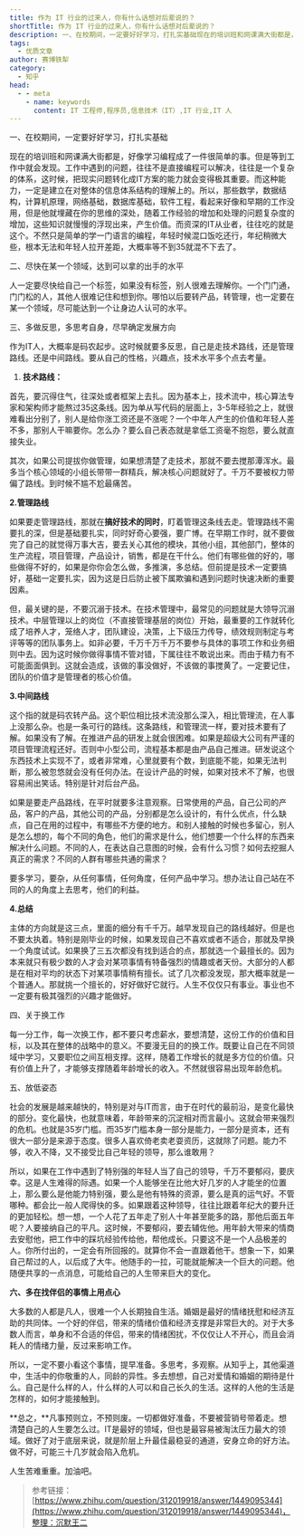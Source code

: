 ```yaml
---
title: 作为 IT 行业的过来人，你有什么话想对后辈说的？
shortTitle: 作为 IT 行业的过来人，你有什么话想对后辈说的？
description: 一、在校期间，一定要好好学习，打扎实基础现在的培训班和网课满大街都是，好像学习编程成了一件很简单的…
tags:
  - 优质文章
author: 赛博铁犁
category:
  - 知乎
head:
  - - meta
    - name: keywords
      content: IT 工程师,程序员,信息技术（IT）,IT 行业,IT 人
---
```


一、在校期间，一定要好好学习，打扎实基础

现在的培训班和网课满大街都是，好像学习编程成了一件很简单的事。但是等到工作中就会发现。工作中遇到的问题，往往不是直接编程可以解决，往往是一个复杂的体系，这时候，把现实问题转化成IT方案的能力就会变得极其重要。而这种能力，一定是建立在对整体的信息体系结构的理解上的。所以，那些数学，数据结构，计算机原理，网络基础，数据库基础，软件工程，看起来好像和早期的工作没用，但是他就埋藏在你的思维的深处，随着工作经验的增加和处理的问题复杂度的增加，这些知识就慢慢的浮现出来，产生价值。而资深的IT从业者，往往吃的就是这个。不然只是简单的学一门语言的编程，年轻时候混口饭吃还行，年纪稍微大些，根本无法和年轻人拉开差距，大概率等不到35就混不下去了。

二、尽快在某一个领域，达到可以拿的出手的水平

人一定要尽快给自己一个标签，如果没有标签，别人很难去理解你。一个门门通，门门松的人，其他人很难记住和想到你。哪怕以后要转产品，转管理，也一定要在某一个领域，尽可能达到一个让身边人认可的水平。

三、多做反思，多思考自身，尽早确定发展方向

作为IT人，大概率是码农起步。这时候就要多反思，自己是走技术路线，还是管理路线。还是中间路线。要从自己的性格，兴趣点，技术水平多个点去考量。

1.  **技术路线：**

首先，要沉得住气，往深处或者框架上去扎。因为基本上，技术流中，核心算法专家和架构师才能熬过35这条线。因为单从写代码的层面上，3-5年经验之上，就很难看出分别了，别人是给你涨工资还是不涨呢？一个中年人产生的价值和年轻人差不多，那别人干嘛要你。怎么办？要么自己表态就是拿低工资毫不抱怨，要么就直接失业。

其次，如果公司提拔你做管理，如果想清楚了走技术，那就不要去搅那潭浑水。最多当个核心领域的小组长带带一群精兵，解决核心问题就好了。千万不要被权力带偏了路线。到时候不尴不尬最痛苦。

**2.管理路线**

如果要走管理路线，那就在**搞好技术的同时**，盯着管理这条线去走。管理路线不需要扎的深，但是基础要扎实，同时好奇心要强，要广博。在早期工作时，就不要做完了自己的就觉得万事大吉，要去关心其他的模块，其他小组，其他部门，整体的生产流程，项目管理，产品设计，销售，都是在干什么。他们有哪些做的好的，哪些做得不好的，如果是你你会怎么做，多推演，多总结。但前提是技术一定要搞好，基础一定要扎实，因为这是日后防止被下属欺骗和遇到问题时快速决断的重要因素。

但，最关键的是，不要沉溺于技术。在技术管理中，最常见的问题就是大领导沉溺技术。中层管理以上的岗位（不直接管理基层的岗位）开始，最重要的工作就转化成了培养人才，笼络人才，团队建设，决策，上下级压力传导，绩效规则制定与考评等等的团队事务上。如非必要，千万千万千万不要参与具体的事项工作和业务细则中去。因为这时候你做得事情不管对错，下属往往不敢说出来。而由于精力有不可能面面俱到。这就会造成，该做的事没做好，不该做的事搅黄了。一定要记住，团队的价值才是管理者的核心价值。

**3.中间路线**

这个指的就是码农转产品。这个职位相比技术流没那么深入，相比管理流，在人事上没那么杂。也是一条可行的路线。这条路线，和管理流一样，要对技术要有了解。如果没有了解。在推进产品的研发上就会很困难。如果是超级大公司有严谨的项目管理流程还好。否则中小型公司，流程基本都是由产品自己推进。研发说这个东西技术上实现不了，或者非常难，心里就要有个数，到底能不能，如果无法判断，那么被忽悠就会没有任何办法。在设计产品的时候，如果对技术不了解，也很容易闹出笑话。特别是针对后台产品。

如果是要走产品路线，在平时就要多注意观察。日常使用的产品，自己公司的产品，客户的产品，其他公司的产品，分别都是怎么设计的，有什么优点，什么缺点，自己在用的过程中，有哪些不方便的地方。和别人接触的时候也多留心，别人是怎么想的，每个不同的角色，他们的需求是什么，他们想要一个什么样的东西来解决什么问题。不同的人，在表达自己意图的时候，会有什么习惯？如何去挖掘人真正的需求？不同的人群有哪些共通的需求？

要多学习，要杂，从任何事情，任何角度，任何产品中学习。想办法让自己站在不同的人的角度上去思考，他们的利益。

**4.总结**

主体的方向就是这三点，里面的细分有千千万。越早发现自己的路线越好。但是也不要太执着。特别是刚毕业的时候，如果发现自己不喜欢或者不适合，那就及早换一个角度试试。如果换了三五次都没有找到适合的点，那就选一个最擅长的。因为本来就只有极少数的人才会对某项事情有特备强烈的情趣或者天份。大部分的人都是在相对平均的状态下对某项事情稍有擅长。试了几次都没发现，那大概率就是一个普通人。那就挑一个擅长的，好好做好它就行。人生不仅仅只有事业。事业也不一定要有极其强烈的兴趣才能做好。

四、关于换工作

每一分工作，每一次换工作，都不要只考虑薪水，要想清楚，这份工作的价值和目标，以及其在整体的战略中的意义。不要漫无目的的换工作。既要让自己在不同领域中学习，又要职位之间互相支撑。这样，随着工作增长的就是多方位的价值。只有价值上升了，才能够支撑随着年龄增长的收入。不然就很容易出现年龄危机。

五、放低姿态

社会的发展是越来越快的，特别是对与IT而言，由于在时代的最前沿，是变化最快的部分。变化最快，也就意味着，年龄带来的沉淀相对而言最小。这就会带来强烈的危机。也就是35岁门槛。而35岁门槛本身一部分是能力，一部分是资本，还有很大一部分是来源于态度。很多人喜欢倚老卖老耍资历，这就除了问题。能力不够，收入不降，又不接受比自己年轻的领导，那么谁敢用？

所以，如果在工作中遇到了特别强的年轻人当了自己的领导，千万不要郁闷，要庆幸。这是人生难得的际遇。如果一个人能够坐在比他大好几岁的人才能坐的位置上，那么要么是他能力特别强，要么是他有特殊的资源，要么是真的运气好。不管哪种。都会比一般人爬得快的多。如果跟着这种领导，往往比跟着年纪大的要升迁的更加轻松。想一想，一个人花了五年走了别人十年甚至能多的路，那他后面五年呢？人要接纳自己的平凡。这时候，不要郁闷，要去辅佐他。用年龄大带来的情商去安慰他，把工作中的踩坑经验传给他，帮他成长。只要这不是一个人品极差的人。你所付出的，一定会有所回报的。就算你不会一直跟着他干。想象一下，如果自己帮过的人，以后成了大牛。他随手的一拉，可能就能解决一个巨大的问题。他随便共享的一点消息，可能给自己的人生带来巨大的变化。

**六、多在找伴侣的事情上用点心**

大多数的人都是凡人，很难一个人长期独自生活。婚姻是最好的情绪抚慰和经济互助的共同体。一个好的伴侣，带来的情绪价值和经济支撑是非常巨大的。对于大多数人而言，单身和不合适的伴侣，带来的情绪困扰，不仅仅让人不开心，而且会消耗人的情绪力量，反过来影响工作。

所以，一定不要小看这个事情，提早准备。多思考，多观察。从知乎上，其他渠道中，生活中的你敬重的人，同龄的异性。多去想想，自己对爱情和婚姻的期待是什么。自己是什么样的人，什么样的人可以和自己长久的生活。这样的人他的生活是怎样的，如何才能接触到。

**总之，**凡事预则立，不预则废。一切都做好准备，不要被营销号带着走。想清楚自己的人生要怎么过。IT是最好的领域，但也是最容易被淘汰压力最大的领域。做好了对于底层来说，就是阶层上升最佳最稳妥的通道，安身立命的好方法。做不好，可能三十几岁就会陷入危机。

人生苦难重重。加油吧。

>参考链接：[https://www.zhihu.com/question/312019918/answer/1449095344](https://www.zhihu.com/question/312019918/answer/1449095344)，整理：沉默王二
